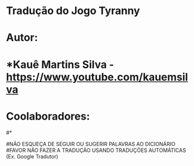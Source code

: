 # Tradução do Jogo Tyranny

# Autor: 
# *Kauê Martins Silva	-	https://www.youtube.com/kauemsilva

# Coolaboradores:
#*

#NÃO ESQUEÇA DE SEGUIR OU SUGERIR PALAVRAS AO DICIONÁRIO
#FAVOR NÃO FAZER A TRADUÇÃO USANDO TRADUÇÕES AUTOMÁTICAS (Ex. Google Tradutor)
